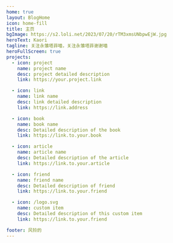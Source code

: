 ```yaml
---
home: true
layout: BlogHome
icon: home-fill
title: 主页
bgImage: https://s2.loli.net/2023/07/20/rTM3xmsUNbpwEjW.jpg
heroText: Kaori
tagline: 关注永雏塔菲喵，关注永雏塔菲谢谢喵
heroFullScreen: true
projects:
  - icon: project
    name: project name
    desc: project detailed description
    link: https://your.project.link

  - icon: link
    name: link name
    desc: link detailed description
    link: https://link.address

  - icon: book
    name: book name
    desc: Detailed description of the book
    link: https://link.to.your.book

  - icon: article
    name: article name
    desc: Detailed description of the article
    link: https://link.to.your.article

  - icon: friend
    name: friend name
    desc: Detailed description of friend
    link: https://link.to.your.friend

  - icon: /logo.svg
    name: custom item
    desc: Detailed description of this custom item
    link: https://link.to.your.friend

footer: 风铃的
---
```


